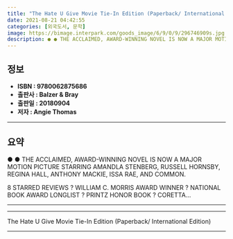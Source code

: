 ```yaml
---
title: "The Hate U Give Movie Tie-In Edition (Paperback/ International Edition)"
date: 2021-08-21 04:42:55
categories: [외국도서, 문학]
image: https://bimage.interpark.com/goods_image/6/9/0/9/296746909s.jpg
description: ● ● THE ACCLAIMED, AWARD-WINNING NOVEL IS NOW A MAJOR MOTION PICTURE STARRING AMANDLA STENBERG, RUSSELL HORNSBY, REGINA HALL, ANTHONY MACKIE, ISSA RAE, AND CO
---
```


## **정보**

- **ISBN : 9780062875686**
- **출판사 : Balzer & Bray**
- **출판일 : 20180904**
- **저자 : Angie Thomas**

------



## **요약**

●  ●  THE ACCLAIMED, AWARD-WINNING NOVEL IS NOW A MAJOR MOTION PICTURE STARRING AMANDLA STENBERG, RUSSELL HORNSBY, REGINA HALL, ANTHONY MACKIE, ISSA RAE, AND COMMON.

8 STARRED REVIEWS ? WILLIAM C. MORRIS AWARD WINNER ? NATIONAL BOOK AWARD LONGLIST ? PRINTZ HONOR BOOK ? CORETTA... 

------



------


The Hate U Give Movie Tie-In Edition (Paperback/ International Edition) 

------


